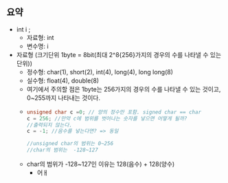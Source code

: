 ## 요약
- int i ;
  - 자료형: int
  - 변수명: i
- 자료형 (크기단위 1byte = 8bit(최대 2^8{256}가지의 경우의 수를 나타낼 수 있는 단위))
  - 정수형: char(1), short(2), int(4), long(4), long long(8)
  - 실수형: float(4), double(8)
  - 여기에서 주의할 점은 1byte는 256가지의 경우의 수를 나타낼 수 있는 것이고, 0~255까지 나타내는 것이다.
  - ```cpp  
    unsigned char c =0; // 양의 정수만 포함. signed char == char
    c = 256; //만약 c에 범위를 벗어나는 숫자를 넣으면 어떻게 될까?
    //출력되지 않는다.
    c = -1; //음수를 넣는다면? => 동일
    
    //unsigned char의 범위는 0~256
    //char의 범위는  -128~127
    ```
  - char의 범위가 -128~127인 이유는 128(음수) + 128(양수)
    - 어ㅐ




